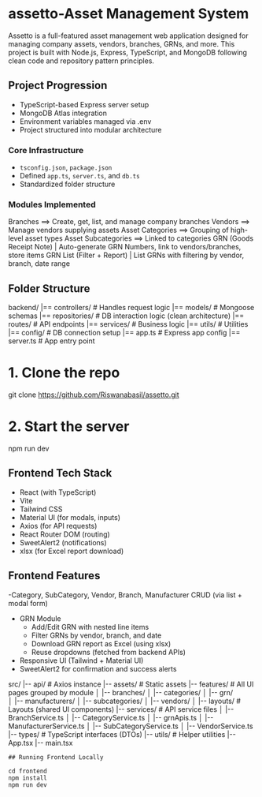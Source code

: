 # assetto-Asset Management System
Assetto is a full-featured asset management web application designed for managing company assets, vendors, branches, GRNs, and more. This project is built with Node.js, Express, TypeScript, and MongoDB following clean code and repository pattern principles.

##  Project Progression
- TypeScript-based Express server setup
- MongoDB Atlas integration
- Environment variables managed via .env
- Project structured into modular architecture

###  Core Infrastructure
- `tsconfig.json`, `package.json`
- Defined `app.ts`, `server.ts`, and `db.ts`
- Standardized folder structure


###  Modules Implemented

Branches ==> Create, get, list, and manage company branches 
Vendors  ==> Manage vendors supplying assets 
Asset Categories ==> Grouping of high-level asset types 
Asset Subcategories ==> Linked to categories
GRN (Goods Receipt Note) | Auto-generate GRN Numbers, link to vendors/branches, store items 
GRN List (Filter + Report) | List GRNs with filtering by vendor, branch, date range 

##  Folder Structure

backend/
|== controllers/ # Handles request logic
|== models/ # Mongoose schemas
|== repositories/ # DB interaction logic (clean architecture)
|== routes/ # API endpoints
|== services/ # Business logic 
|== utils/ # Utilities 
|== config/ # DB connection setup
|== app.ts # Express app config
|== server.ts # App entry point

# 1. Clone the repo
git clone https://github.com/Riswanabasil/assetto.git

# 2. Start the server
npm run dev


## Frontend Tech Stack

- React (with TypeScript)
- Vite
- Tailwind CSS
- Material UI (for modals, inputs)
- Axios (for API requests)
- React Router DOM (routing)
- SweetAlert2 (notifications)
- xlsx (for Excel report download)


## Frontend Features

-Category, SubCategory, Vendor, Branch, Manufacturer CRUD (via list + modal form)
- GRN Module
  - Add/Edit GRN with nested line items
  - Filter GRNs by vendor, branch, and date
  - Download GRN report as Excel (using xlsx)
  - Reuse dropdowns (fetched from backend APIs)
- Responsive UI (Tailwind + Material UI)
- SweetAlert2 for confirmation and success alerts


src/
    |-- api/                      # Axios instance 
    |-- assets/                   # Static assets
    |-- features/                 # All UI pages grouped by module
    │   |-- branches/
    │   |-- categories/
    │   |-- grn/                  
    │   |-- manufacturers/
    │   |-- subcategories/
    │   |-- vendors/
    │   |-- layouts/              # Layouts (shared UI components)
    |-- services/                 # API service files
    │   |-- BranchService.ts
    │   |-- CategoryService.ts
    │   |-- grnApis.ts
    │   |-- ManufacturerService.ts
    │   |-- SubCategoryService.ts
    │   |-- VendorService.ts
    |-- types/                    # TypeScript interfaces (DTOs)
    |-- utils/                    # Helper utilities 
    |-- App.tsx
    |-- main.tsx


    ## Running Frontend Locally

    cd frontend
    npm install
    npm run dev

